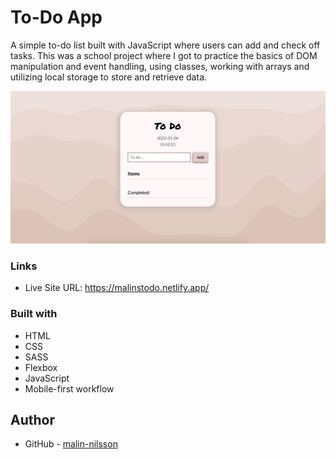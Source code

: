 # To-Do App
A simple to-do list built with JavaScript where users can add and check off tasks. This was a school project where I got to practice the basics of DOM manipulation and event handling, using classes, working with arrays and utilizing local storage to store and retrieve data.

![](assets/screenshot.jpg)

### Links
- Live Site URL: https://malinstodo.netlify.app/

### Built with
- HTML
- CSS 
- SASS
- Flexbox
- JavaScript
- Mobile-first workflow

## Author
- GitHub - [malin-nilsson](https://github.com/malin-nilsson)
